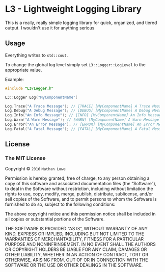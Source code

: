 # L3 - Lightweight Logging Library
This is a really, really simple logging library for quick, organized, and
tiered output. I wouldn't use it for anything serious

## Usage
Everything writes to `std::cout`.

To change the global log level simply set `L3::Logger::LogLevel` to the appropriate value.

Example:

```c++
#include "L3/Logger.h"

L3::Logger Log("MyComponentName")

Log.Trace("A Trace Message"); // [TRACE] [MyComponentName] A Trace Message
Log.Debug("A Debug Message"); // [DEBUG] [MyComponentName] A Debug Message
Log.Info("An Info Message"); // [INFO] [MyComponentName] An Info Message
Log.Warn("A Warn Message"); // [WARN] [MyComponentName] A Warn Message
Log.Error("An Error Message"); // [ERROR] [MyComponentName] An Error Message
Log.Fatal("A Fatal Message"); // [FATAL] [MyComponentName] A Fatal Message
```

## License

### The MIT License
Copyright © `2016` `Nathan Lowe`

Permission is hereby granted, free of charge, to any person
obtaining a copy of this software and associated documentation
files (the “Software”), to deal in the Software without
restriction, including without limitation the rights to use,
copy, modify, merge, publish, distribute, sublicense, and/or sell
copies of the Software, and to permit persons to whom the
Software is furnished to do so, subject to the following
conditions:

The above copyright notice and this permission notice shall be
included in all copies or substantial portions of the Software.

THE SOFTWARE IS PROVIDED “AS IS”, WITHOUT WARRANTY OF ANY KIND,
EXPRESS OR IMPLIED, INCLUDING BUT NOT LIMITED TO THE WARRANTIES
OF MERCHANTABILITY, FITNESS FOR A PARTICULAR PURPOSE AND
NONINFRINGEMENT. IN NO EVENT SHALL THE AUTHORS OR COPYRIGHT
HOLDERS BE LIABLE FOR ANY CLAIM, DAMAGES OR OTHER LIABILITY,
WHETHER IN AN ACTION OF CONTRACT, TORT OR OTHERWISE, ARISING
FROM, OUT OF OR IN CONNECTION WITH THE SOFTWARE OR THE USE OR
OTHER DEALINGS IN THE SOFTWARE.